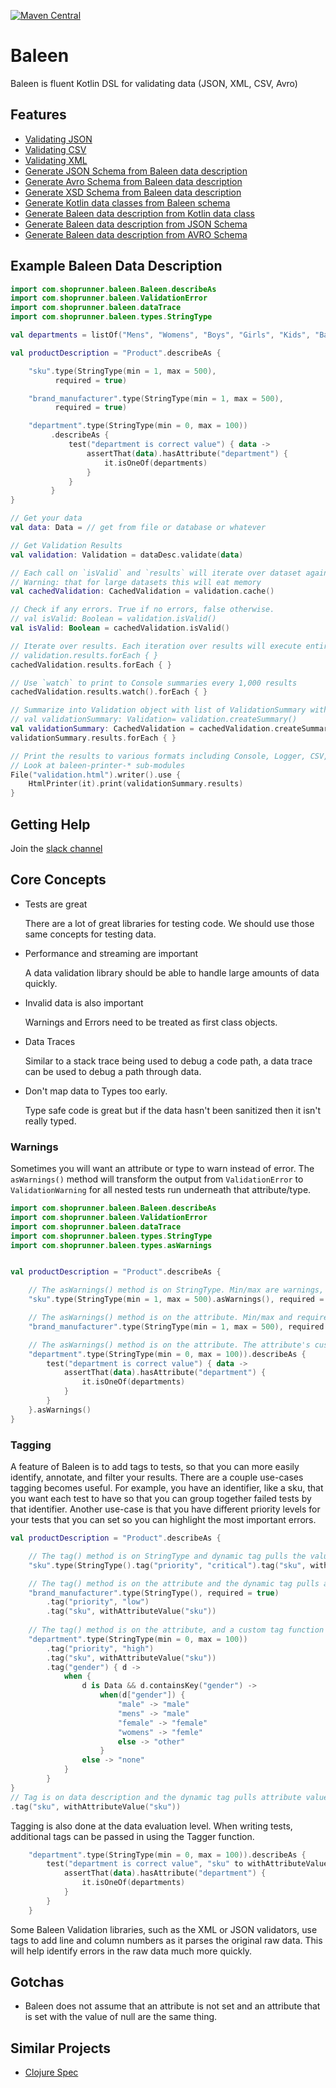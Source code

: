 [![Maven Central](https://img.shields.io/maven-central/v/com.shoprunner/baleen.svg?label=Maven%20Central)](https://search.maven.org/search?q=g:%22com.shoprunner%22%20AND%20%22baleen%22)

# Baleen

Baleen is fluent Kotlin DSL for validating data (JSON, XML, CSV, Avro)

## Features

- [Validating JSON](./baleen-json-jackson)
- [Validating CSV](./baleen-csv)
- [Validating XML](./baleen-xml)
- [Generate JSON Schema from Baleen data description](./baleen-jsonschema-generator)
- [Generate Avro Schema from Baleen data description](./baleen-avro-generator)
- [Generate XSD Schema from Baleen data description](./baleen-xsd-generator)
- [Generate Kotlin data classes from Baleen schema](./baleen-poet)
- [Generate Baleen data description from Kotlin data class](./baleen-kotlin)
- [Generate Baleen data description from JSON Schema](./jsonschema-baleen-generator)
- [Generate Baleen data description from AVRO Schema](./baleen-avro-generator)

## Example Baleen Data Description

```kotlin
import com.shoprunner.baleen.Baleen.describeAs
import com.shoprunner.baleen.ValidationError
import com.shoprunner.baleen.dataTrace
import com.shoprunner.baleen.types.StringType

val departments = listOf("Mens", "Womens", "Boys", "Girls", "Kids", "Baby & Toddler")

val productDescription = "Product".describeAs {

    "sku".type(StringType(min = 1, max = 500),
          required = true)

    "brand_manufacturer".type(StringType(min = 1, max = 500),
          required = true)

    "department".type(StringType(min = 0, max = 100))
         .describeAs {
             test("department is correct value") { data ->
                 assertThat(data).hasAttribute("department") {
                     it.isOneOf(departments)
                 }
             }
         }
}

// Get your data
val data: Data = // get from file or database or whatever 

// Get Validation Results
val validation: Validation = dataDesc.validate(data)

// Each call on `isValid` and `results` will iterate over dataset again. 
// Warning: that for large datasets this will eat memory
val cachedValidation: CachedValidation = validation.cache()

// Check if any errors. True if no errors, false otherwise. 
// val isValid: Boolean = validation.isValid()
val isValid: Boolean = cachedValidation.isValid() 

// Iterate over results. Each iteration over results will execute entire flow again unless cached.
// validation.results.forEach { }
cachedValidation.results.forEach { }

// Use `watch` to print to Console summaries every 1,000 results
cachedValidation.results.watch().forEach { }

// Summarize into Validation object with list of ValidationSummary with examples of errors included    
// val validationSummary: Validation= validation.createSummary()
val validationSummary: CachedValidation = cachedValidation.createSummary()
validationSummary.results.forEach { }

// Print the results to various formats including Console, Logger, CSV, HTML, or Text
// Look at baleen-printer-* sub-modules
File("validation.html").writer().use {
    HtmlPrinter(it).print(validationSummary.results)
}
```

## Getting Help

Join the [slack channel](https://join.slack.com/t/baleen-validation/signup)

## Core Concepts

- Tests are great

  There are a lot of great libraries for testing code.  We should use those same concepts for testing 
  data.

- Performance and streaming are important

  A data validation library should be able to handle large amounts of data quickly.

- Invalid data is also important

  Warnings and Errors need to be treated as first class objects.

- Data Traces
  
  Similar to a stack trace being used to debug a code path, a data trace can be used to debug a 
  path through data. 

- Don't map data to Types too early.

  Type safe code is great but if the data hasn't been sanitized then it isn't really typed.  

### Warnings

Sometimes you will want an attribute or type to warn instead of error. The `asWarnings()` method will transform the output
from `ValidationError` to `ValidationWarning` for all nested tests run underneath that attribute/type.

```kotlin
import com.shoprunner.baleen.Baleen.describeAs
import com.shoprunner.baleen.ValidationError
import com.shoprunner.baleen.dataTrace
import com.shoprunner.baleen.types.StringType
import com.shoprunner.baleen.types.asWarnings


val productDescription = "Product".describeAs {

    // The asWarnings() method is on StringType. Min/max are warnings, but required is still an error.
    "sku".type(StringType(min = 1, max = 500).asWarnings(), required = true) 

    // The asWarnings() method is on the attribute. Min/max and required are all warnings.
    "brand_manufacturer".type(StringType(min = 1, max = 500), required = true).asWarnings()

    // The asWarnings() method is on the attribute. The attribute's custom test will also be turned into a warning.
    "department".type(StringType(min = 0, max = 100)).describeAs {
        test("department is correct value") { data ->
            assertThat(data).hasAttribute("department") {
                it.isOneOf(departments)
            }
        }
    }.asWarnings()
}
```

### Tagging

A feature of Baleen is to add tags to tests, so that you can more easily identify, annotate, and filter your results.
There are a couple use-cases tagging becomes useful. For example, you have an identifier, like a sku, that you want each
test to have so that you can group together failed tests by that identifier. Another use-case is that you have different
priority levels for your tests that you can set so you can highlight the most important errors.

```kotlin
val productDescription = "Product".describeAs {

    // The tag() method is on StringType and dynamic tag pulls the value.
    "sku".type(StringType().tag("priority", "critical").tag("sku", withValue()))

    // The tag() method is on the attribute and the dynamic tag pulls an attribute value from sku.
    "brand_manufacturer".type(StringType(), required = true)
        .tag("priority", "low")
        .tag("sku", withAttributeValue("sku"))
 
    // The tag() method is on the attribute, and a custom tag function is used that returns a String
    "department".type(StringType(min = 0, max = 100))
        .tag("priority", "high")
        .tag("sku", withAttributeValue("sku"))
        .tag("gender") { d ->
            when {
                d is Data && d.containsKey("gender") -> 
                    when(d["gender"]) {
                        "male" -> "male"
                        "mens" -> "male"
                        "female" -> "female"
                        "womens" -> "femle"
                        else -> "other"
                    }
                else -> "none"
            }
        }
}
// Tag is on data description and the dynamic tag pulls attribute value from sku field  from the data
.tag("sku", withAttributeValue("sku"))
``` 

Tagging is also done at the data evaluation level.  When writing tests, additional tags can be passed in using the Tagger function.
```kotlin
    "department".type(StringType(min = 0, max = 100)).describeAs {
        test("department is correct value", "sku" to withAttributeValue("sku")) { data ->
            assertThat(data).hasAttribute("department") {
                it.isOneOf(departments)
            }
        }
    }
```

Some Baleen Validation libraries, such as the XML or JSON validators, use tags to add line and column numbers as it 
parses the original raw data. This will help identify errors in the raw data much more quickly.    

## Gotchas

- Baleen does not assume that an attribute is not set and an attribute that is set with the value of null are the same thing.

## Similar Projects

- [Clojure Spec](https://clojure.org/guides/spec)
